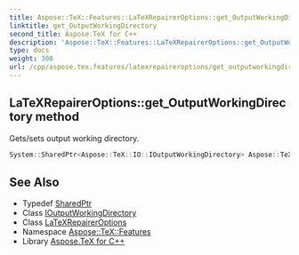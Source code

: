 ```yaml
---
title: Aspose::TeX::Features::LaTeXRepairerOptions::get_OutputWorkingDirectory method
linktitle: get_OutputWorkingDirectory
second_title: Aspose.TeX for C++
description: 'Aspose::TeX::Features::LaTeXRepairerOptions::get_OutputWorkingDirectory method. Gets/sets output working directory in C++.'
type: docs
weight: 300
url: /cpp/aspose.tex.features/latexrepaireroptions/get_outputworkingdirectory/
---
```

## LaTeXRepairerOptions::get_OutputWorkingDirectory method


Gets/sets output working directory.

```cpp
System::SharedPtr<Aspose::TeX::IO::IOutputWorkingDirectory> Aspose::TeX::Features::LaTeXRepairerOptions::get_OutputWorkingDirectory()
```

## See Also

* Typedef [SharedPtr](../../../system/sharedptr/)
* Class [IOutputWorkingDirectory](../../../aspose.tex.io/ioutputworkingdirectory/)
* Class [LaTeXRepairerOptions](../)
* Namespace [Aspose::TeX::Features](../../)
* Library [Aspose.TeX for C++](../../../)
